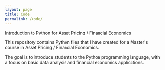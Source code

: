 ```yaml
---
layout: page
title: Code
permalink: /code/
---
```


[Introduction to Python for Asset Pricing / Financial Economics](https://github.com/ajda-marjanovic/Intro-to-Python-for-Asset-Pricing.git)

This repository contains Python files that I have created for a Master's course in Asset Pricing / Financial Economics.

The goal is to introduce students to the Python programming language, with a focus on basic data analysis and financial economics applications.
